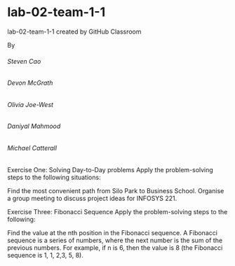 # lab-02-team-1-1
lab-02-team-1-1 created by GitHub Classroom

By

###### Steven Cao
###### Devon McGrath
###### Olivia Joe-West
###### Daniyal Mahmood
###### Michael Catterall


Exercise One: Solving Day-to-Day problems
Apply the problem-solving steps to the following situations:

Find the most convenient path from Silo Park to Business School.
Organise a group meeting to discuss project ideas for INFOSYS 221.





Exercise Three: Fibonacci Sequence
Apply the problem-solving steps to the following:

Find the value at the nth position in the Fibonacci sequence. A Fibonacci sequence is a series of numbers, where the next number is the sum of the previous numbers. For example, if n is 6, then the value is 8 (the Fibonacci sequence is 1, 1, 2,3, 5, 8).
